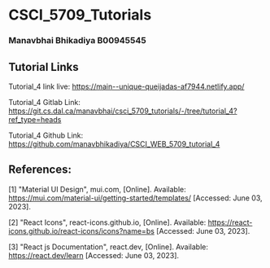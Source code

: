 # CSCI_5709_Tutorials

### Manavbhai Bhikadiya B00945545

## Tutorial Links

Tutorial_4 link live: https://main--unique-queijadas-af7944.netlify.app/

Tutorial_4 Gitlab Link: https://git.cs.dal.ca/manavbhai/csci_5709_tutorials/-/tree/tutorial_4?ref_type=heads

Tutorial_4 Github Link: https://github.com/manavbhikadiya/CSCI_WEB_5709_tutorial_4

## References: 

[1] "Material UI Design", mui.com, [Online]. Available: https://mui.com/material-ui/getting-started/templates/ [Accessed: June 03,  2023].

[2] "React Icons", react-icons.github.io, [Online]. Available: https://react-icons.github.io/react-icons/icons?name=bs [Accessed: June 03, 2023].

[3] "React js Documentation", react.dev, [Online]. Available: https://react.dev/learn [Accessed: June 03, 2023].